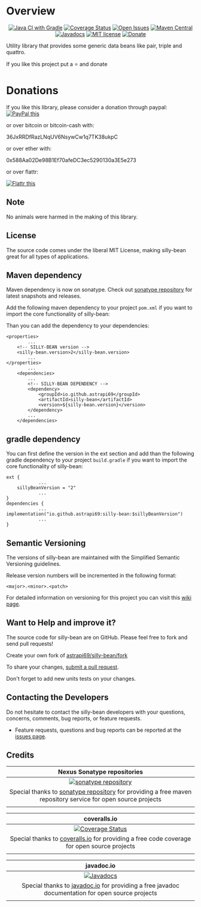 # Overview

<div style="text-align: center">

[![Java CI with Gradle](https://github.com/astrapi69/silly-bean/actions/workflows/gradle.yml/badge.svg)](https://github.com/astrapi69/silly-bean/actions/workflows/gradle.yml)
[![Coverage Status](https://coveralls.io/repos/github/astrapi69/silly-bean/badge.svg?branch=develop)](https://coveralls.io/github/astrapi69/silly-bean?branch=develop)
[![Open Issues](https://img.shields.io/github/issues/astrapi69/silly-bean.svg?style=flat)](https://github.com/astrapi69/silly-bean/issues)
[![Maven Central](https://maven-badges.herokuapp.com/maven-central/de.alpharogroup/silly-bean/badge.svg)](https://maven-badges.herokuapp.com/maven-central/de.alpharogroup/silly-bean)
[![Javadocs](http://www.javadoc.io/badge/de.alpharogroup/silly-bean.svg)](http://www.javadoc.io/doc/de.alpharogroup/silly-bean)
[![MIT license](http://img.shields.io/badge/license-MIT-brightgreen.svg?style=flat)](http://opensource.org/licenses/MIT)
[![Donate](https://img.shields.io/badge/donate-❤-ff2244.svg)](https://www.paypal.com/cgi-bin/webscr?cmd=_s-xclick&hosted_button_id=GVBTWLRAZ7HB8)

</div>

Utility library that provides some generic data beans like pair, triple and quattro.

If you like this project put a ⭐ and donate

# Donations

If you like this library, please consider a donation through paypal: <a href="https://www.paypal.com/cgi-bin/webscr?cmd=_s-xclick&hosted_button_id=MJ7V43GU2H386" target="_blank">
<img src="https://www.paypalobjects.com/en_US/GB/i/btn/btn_donateCC_LG.gif" alt="PayPal this" title="PayPal – The safer, easier way to pay online!" border="0" />
</a>

or over bitcoin or bitcoin-cash with:

36JxRRDfRazLNqUV6NsywCw1q7TK38ukpC

or over ether with:

0x588Aa02De98B1Ef70afeDC3ec5290130a3E5e273

or over flattr:

<a href="http://flattr.com/thing/4067696/astrapi69silly-bean-on-GitHub" target="_blank">
<img src="http://api.flattr.com/button/flattr-badge-large.png" alt="Flattr this" title="Flattr this" border="0" />
</a>

## Note

No animals were harmed in the making of this library.

## License

The source code comes under the liberal MIT License, making silly-bean great for all types of applications.

## Maven dependency

Maven dependency is now on sonatype.
Check out [sonatype repository](https://oss.sonatype.org/index.html#nexus-search;gav~de.alpharogroup~silly-bean~~~) for latest snapshots and releases.

Add the following maven dependency to your project `pom.xml` if you want to import the core functionality of silly-bean:

Than you can add the dependency to your dependencies:

    <properties>
            ...
        <!-- SILLY-BEAN version -->
        <silly-bean.version>2</silly-bean.version>
            ...
    </properties>
            ...
        <dependencies>
            ...
            <!-- SILLY-BEAN DEPENDENCY -->
            <dependency>
                <groupId>io.github.astrapi69</groupId>
                <artifactId>silly-bean</artifactId>
                <version>${silly-bean.version}</version>
            </dependency>
            ...
        </dependencies>


## gradle dependency

You can first define the version in the ext section and add than the following gradle dependency to your project `build.gradle` if you want to import the core functionality of silly-bean:

```
ext {
            ...
    sillyBeanVersion = "2"
            ...
}
dependencies {
            ...
implementation("io.github.astrapi69:silly-bean:$sillyBeanVersion")
            ...
}
```

## Semantic Versioning

The versions of silly-bean are maintained with the Simplified Semantic Versioning guidelines.

Release version numbers will be incremented in the following format:

`<major>.<minor>.<patch>`

For detailed information on versioning for this project you can visit this [wiki page](https://github.com/lightblueseas/mvn-parent-projects/wiki/Simplified-Semantic-Versioning).

## Want to Help and improve it? ###

The source code for silly-bean are on GitHub. Please feel free to fork and send pull requests!

Create your own fork of [astrapi69/silly-bean/fork](https://github.com/astrapi69/silly-bean/fork)

To share your changes, [submit a pull request](https://github.com/astrapi69/silly-bean/pull/new/develop).

Don't forget to add new units tests on your changes.

## Contacting the Developers

Do not hesitate to contact the silly-bean developers with your questions, concerns, comments, bug reports, or feature requests.
- Feature requests, questions and bug reports can be reported at the [issues page](https://github.com/astrapi69/silly-bean/issues).

## Credits

|**Nexus Sonatype repositories**|
|     :---:      |
|[![sonatype repository](https://img.shields.io/nexus/r/https/oss.sonatype.org/de.alpharogroup/silly-bean.svg?style=for-the-badge)](https://oss.sonatype.org/index.html#nexus-search;gav~de.alpharogroup~silly-bean~~~)|
|Special thanks to [sonatype repository](https://www.sonatype.com) for providing a free maven repository service for open source projects|
|     <img width=1000/>     |

|**coveralls.io**|
|     :---:      |
|[![Coverage Status](https://coveralls.io/repos/github/astrapi69/silly-bean/badge.svg?branch=develop)](https://coveralls.io/github/astrapi69/silly-bean?branch=develop)|
|Special thanks to [coveralls.io](https://coveralls.io) for providing a free code coverage for open source projects|
|     <img width=1000/>     |

|**javadoc.io**|
|     :---:      |
|[![Javadocs](http://www.javadoc.io/badge/de.alpharogroup/silly-bean.svg)](http://www.javadoc.io/doc/de.alpharogroup/silly-bean)|
|Special thanks to [javadoc.io](http://www.javadoc.io) for providing a free javadoc documentation for open source projects|
|     <img width=1000/>     |
